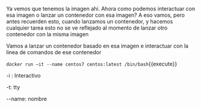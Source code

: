 Ya vemos que tenemos la imagen ahí. Ahora como podemos interactuar con esa imagen o lanzar un contenedor con esa imagen? A eso vamos, pero antes recuerden esto, cuando lanzamos un contenedor, y hacemos cualquier tarea esto no se ve reflejado al momento de lanzar otro contenedor con la misma imagen

Vamos a lanzar un contenedor basado en esa imagen e interactuar con la linea de comandos de ese contenedor

`docker run –it --name centos7 centos:latest /bin/bash`{{execute}}

-i : Interactivo

-t: tty

--name: nombre
